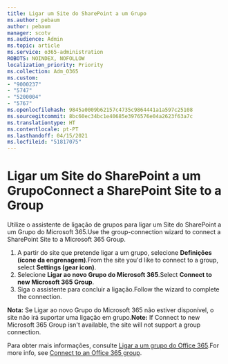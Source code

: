 ```yaml
---
title: Ligar um Site do SharePoint a um Grupo
ms.author: pebaum
author: pebaum
manager: scotv
ms.audience: Admin
ms.topic: article
ms.service: o365-administration
ROBOTS: NOINDEX, NOFOLLOW
localization_priority: Priority
ms.collection: Adm_O365
ms.custom:
- "9000237"
- "5747"
- "5200004"
- "5767"
ms.openlocfilehash: 9845a0009b62157c4735c9864441a1a597c25108
ms.sourcegitcommit: 8bc60ec34bc1e40685e3976576e04a2623f63a7c
ms.translationtype: HT
ms.contentlocale: pt-PT
ms.lasthandoff: 04/15/2021
ms.locfileid: "51817075"
---
```

# <a name="connect-a-sharepoint-site-to-a-group"></a><span data-ttu-id="7b204-102">Ligar um Site do SharePoint a um Grupo</span><span class="sxs-lookup"><span data-stu-id="7b204-102">Connect a SharePoint Site to a Group</span></span>

<span data-ttu-id="7b204-103">Utilize o assistente de ligação de grupos para ligar um Site do SharePoint a um Grupo do Microsoft 365.</span><span class="sxs-lookup"><span data-stu-id="7b204-103">Use the group-connection wizard to connect a SharePoint Site to a Microsoft 365 Group.</span></span>

1. <span data-ttu-id="7b204-104">A partir do site que pretende ligar a um grupo, selecione **Definições (ícone da engrenagem)**.</span><span class="sxs-lookup"><span data-stu-id="7b204-104">From the site you'd like to connect to a group, select  **Settings (gear icon)**.</span></span>
2. <span data-ttu-id="7b204-105">Selecione **Ligar ao novo Grupo do Microsoft 365**.</span><span class="sxs-lookup"><span data-stu-id="7b204-105">Select  **Connect to new Microsoft 365 Group**.</span></span>
3. <span data-ttu-id="7b204-106">Siga o assistente para concluir a ligação.</span><span class="sxs-lookup"><span data-stu-id="7b204-106">Follow the wizard to complete the connection.</span></span>

<span data-ttu-id="7b204-107">**Nota:**  Se Ligar ao novo Grupo do Microsoft 365 não estiver disponível, o site não irá suportar uma ligação em grupo.</span><span class="sxs-lookup"><span data-stu-id="7b204-107">**Note:**  If Connect to new Microsoft 365 Group isn't available, the site will not support a group connection.</span></span>

<span data-ttu-id="7b204-108">Para obter mais informações, consulte [Ligar a um grupo do Office 365](https://docs.microsoft.com/sharepoint/dev/transform/modernize-connect-to-office365-group).</span><span class="sxs-lookup"><span data-stu-id="7b204-108">For more info, see  [Connect to an Office 365 group](https://docs.microsoft.com/sharepoint/dev/transform/modernize-connect-to-office365-group).</span></span>